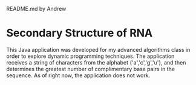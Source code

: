 README.md by Andrew

# Secondary Structure of RNA
This Java application was developed for my advanced algorithms class in order to explore dynamic programming techniques. The application receives a string of characters from the alphabet {'a','c','g','u'}, and then determines the greatest number of complimentary base pairs in the sequence. As of right now, the application does not work.
